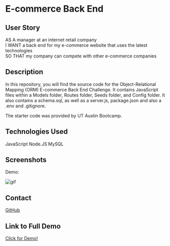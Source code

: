 # E-commerce Back End


## User Story

AS A manager at an internet retail company\
I WANT a back end for my e-commerce website that uses the latest technologies\
SO THAT my company can compete with other e-commerce companies

## Description

In this repository, you will find the source code for the Object-Relational Mapping (ORM) E-commerce Back End Challenge. It contains JavaScript files within a Models folder, Routes folder, Seeds folder, and Config folder. It also contains a schema.sql, as well as a server.js, package.json and also a .env and .gitignore.

The starter code was provided by UT Austin Bootcamp.

## Technologies Used 

JavaScript
Node.JS
MySQL

## Screenshots

Demo:

![gif](/imgs/Untitled_%20Feb%206,%202024%209_29%20PM.gif)

## Contact

[GitHub](https://github.com/shinhye-ji)

## Link to Full Demo

[Click for Demo!](https://drive.google.com/file/d/1tjyxxgjQzhYDArHe068-XeUlAVyykyPe/view)